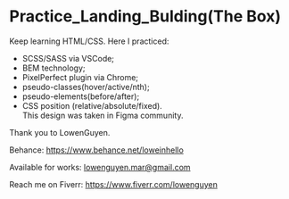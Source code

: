 
# Practice_Landing_Bulding(The Box)
Keep learning HTML/CSS. 
Here I practiced:
- SCSS/SASS via VSCode;
- BEM technology;
- PixelPerfect plugin via Chrome;
- pseudo-classes(hover/active/nth);
- pseudo-elements(before/after);
- CSS position (relative/absolute/fixed).  
This design was taken in Figma community.

Thank you to LowenGuyen.

Behance: https://www.behance.net/loweinhello 

Available for works: lowenguyen.mar@gmail.com

Reach me on Fiverr: https://www.fiverr.com/lowenguyen
